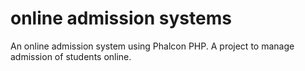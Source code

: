 # online admission systems
An online admission system using Phalcon PHP. A project to manage admission of students online.
